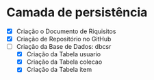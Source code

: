 # Camada de persistência





- [x] Criação o Documento de Riquisitos
- [x] Criação de Repositório no GitHub
- [ ] Criação da Base de Dados: dbcsr
  - [x] Criação da Tabela usuario
  - [x] Criação da Tabela colecao
  - [x] Criação da Tabela item